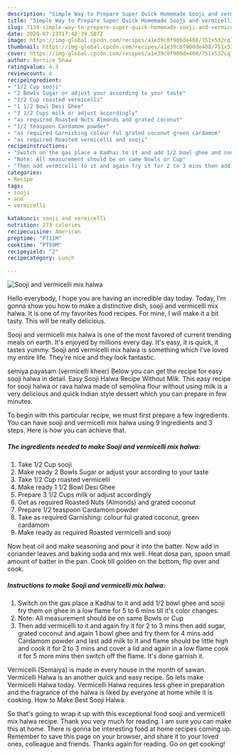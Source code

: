 ```yaml
---
description: "Simple Way to Prepare Super Quick Homemade Sooji and vermicelli mix halwa"
title: "Simple Way to Prepare Super Quick Homemade Sooji and vermicelli mix halwa"
slug: 7134-simple-way-to-prepare-super-quick-homemade-sooji-and-vermicelli-mix-halwa
date: 2020-07-23T17:48:39.507Z
image: https://img-global.cpcdn.com/recipes/a1e39c0f900de408/751x532cq70/sooji-and-vermicelli-mix-halwa-recipe-main-photo.jpg
thumbnail: https://img-global.cpcdn.com/recipes/a1e39c0f900de408/751x532cq70/sooji-and-vermicelli-mix-halwa-recipe-main-photo.jpg
cover: https://img-global.cpcdn.com/recipes/a1e39c0f900de408/751x532cq70/sooji-and-vermicelli-mix-halwa-recipe-main-photo.jpg
author: Bernice Shaw
ratingvalue: 4.3
reviewcount: 4
recipeingredient:
- "1/2 Cup sooji"
- "2 Bowls Sugar or adjust your according to your taste"
- "1/2 Cup roasted vermicelli"
- "1 1/2 Bowl Desi Ghee"
- "3 1/2 Cups milk or adjust accordingly"
- "as required Roasted Nuts Almonds and grated coconut"
- "1/2 teaspoon Cardamom powder"
- "as required Garnishing colour ful grated coconut green cardamom"
- "as required Roasted vermicelli and sooji"
recipeinstructions:
- "Switch on the gas place a Kadhai to it and add 1/2 bowl ghee and sooji fry them on ghee in a low flame for 5 to 6 mins till it&#39;s color changes."
- "Note: All measurement should be on same Bowls or Cup"
- "Then add vermicelli to it and again fry it for 2 to 3 mins then add sugar, grated coconut and again 1 bowl ghee and fry them for 4 mins add Cardamom powder and last add milk to it and flame should be little high and cook it for 2 to 3 mins and cover a lid and again in a low flame cook it for 5 more mins then switch off the flame. It&#39;s done garnish it."
categories:
- Recipe
tags:
- sooji
- and
- vermicelli

katakunci: sooji and vermicelli 
nutrition: 273 calories
recipecuisine: American
preptime: "PT11M"
cooktime: "PT59M"
recipeyield: "2"
recipecategory: Lunch

---
```



![Sooji and vermicelli mix halwa](https://img-global.cpcdn.com/recipes/a1e39c0f900de408/751x532cq70/sooji-and-vermicelli-mix-halwa-recipe-main-photo.jpg)

Hello everybody, I hope you are having an incredible day today. Today, I'm gonna show you how to make a distinctive dish, sooji and vermicelli mix halwa. It is one of my favorites food recipes. For mine, I will make it a bit tasty. This will be really delicious.

Sooji and vermicelli mix halwa is one of the most favored of current trending meals on earth. It's enjoyed by millions every day. It's easy, it is quick, it tastes yummy. Sooji and vermicelli mix halwa is something which I've loved my entire life. They're nice and they look fantastic.

semiya payasam (vermicelli kheer) Below you can get the recipe for easy sooji halwa in detail. Easy Sooji Halwa Recipe Without Milk. This easy recipe for sooji halwa or rava halwa made of semolina flour without using milk is a very delicious and quick Indian style dessert which you can prepare in few minutes.


To begin with this particular recipe, we must first prepare a few ingredients. You can have sooji and vermicelli mix halwa using 9 ingredients and 3 steps. Here is how you can achieve that.

<!--inarticleads1-->

##### The ingredients needed to make Sooji and vermicelli mix halwa:

1. Take 1/2 Cup sooji
1. Make ready 2 Bowls Sugar or adjust your according to your taste
1. Take 1/2 Cup roasted vermicelli
1. Make ready 1 1/2 Bowl Desi Ghee
1. Prepare 3 1/2 Cups milk or adjust accordingly
1. Get as required Roasted Nuts (Almonds) and grated coconut
1. Prepare 1/2 teaspoon Cardamom powder
1. Take as required Garnishing: colour ful grated coconut, green cardamom
1. Make ready as required Roasted vermicelli and sooji


Now heat oil and make seasoning and pour it into the batter. Now add in coriander leaves and baking soda and mix well. Heat dosa pan, spoon small amount of batter in the pan. Cook till golden on the bottom, flip over and cook. 

<!--inarticleads2-->

##### Instructions to make Sooji and vermicelli mix halwa:

1. Switch on the gas place a Kadhai to it and add 1/2 bowl ghee and sooji fry them on ghee in a low flame for 5 to 6 mins till it&#39;s color changes.
1. Note: All measurement should be on same Bowls or Cup
1. Then add vermicelli to it and again fry it for 2 to 3 mins then add sugar, grated coconut and again 1 bowl ghee and fry them for 4 mins add Cardamom powder and last add milk to it and flame should be little high and cook it for 2 to 3 mins and cover a lid and again in a low flame cook it for 5 more mins then switch off the flame. It&#39;s done garnish it.


Vermicelli (Semaiya) is made in every house in the month of sawan. Vermicelli Halwa is an another quick and easy recipe. So lets make Vermicelli Halwa today. Vermicelli Halwa requires less ghee in preparation and the fragrance of the halwa is liked by everyone at home while it is cooking. How to Make Best Sooji Halwa. 

So that's going to wrap it up with this exceptional food sooji and vermicelli mix halwa recipe. Thank you very much for reading. I am sure you can make this at home. There is gonna be interesting food at home recipes coming up. Remember to save this page on your browser, and share it to your loved ones, colleague and friends. Thanks again for reading. Go on get cooking!
